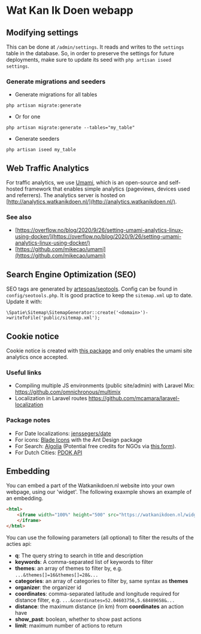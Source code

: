 # Wat Kan Ik Doen webapp



## Modifying settings
This can be done at `/admin/settings`. It reads and writes to the `settings` table in the database. So, in order to preserve the settings for future deployments, make sure to update its seed with `php artisan iseed settings`.

### Generate migrations and seeders
- Generate migrations for all tables

`php artisan migrate:generate`

- Or for one

`php artisan migrate:generate --tables="my_table"`

- Generate seeders

`php artisan iseed my_table`

## Web Traffic Analytics
For traffic analytics, we use [Umami](https://umami.is/), which is an open-source and self-hosted framework that enables simple analytics (pageviews, devices used and referrers).
The analytics server is hosted on [http://analytics.watkanikdoen.nl/](http://analytics.watkanikdoen.nl/).

### See also
- [https://overflow.no/blog/2020/9/26/setting-umami-analytics-linux-using-docker/](https://overflow.no/blog/2020/9/26/setting-umami-analytics-linux-using-docker/)
- [https://github.com/mikecao/umami](https://github.com/mikecao/umami)

## Search Engine Optimization (SEO)
SEO tags are generated by [artesoas/seotools](https://github.com/artesaos/seotools). Config can be found in `config/seotools.php`. It is good practice to keep the `sitemap.xml` up to date. Update it with: 
```
\Spatie\Sitemap\SitemapGenerator::create('<domain>')->writeToFile('public/sitemap.xml');
```

## Cookie notice
Cookie notice is created with [this package](https://github.com/manucaralmo/GlowCookies/) and only enables the umami site analytics once accepted.

### Useful links
- Compiling multiple JS environments (public site/admin) with Laravel Mix: https://github.com/omnichronous/multimix
- Localization in Laravel routes https://github.com/mcamara/laravel-localization

### Package notes
- For Date localizations: [jenssegers/date](https://github.com/jenssegers/date)
- For icons: [Blade Icons](https://github.com/blade-ui-kit/blade-icons) with the Ant Design package
- For Search: [Algolia](https://algolia.com) (Potential free credits for NGOs via [this form](https://www.algolia.com/for-open-source/)).
- For Dutch Cities: [PDOK API](https://api.pdok.nl/bzk/locatieserver/search/v3_1/ui/)

## Embedding
You can embed a part of the Watkanikdoen.nl website into your own webpage, using our 'widget'.
The following exaxmple shows an example of an embedding.

```html
<html>
    <iframe width="100%" height="500" src="https://watkanikdoen.nl/widget?limit=100&show_past=false" style="border: none" sandbox="allow-scripts allow-same-origin allow-popups" allowfullscreen >
    </iframe>
</html>
```

You can use the following parameters (all optional) to filter the results of the acties api:

- **q**: The query string to search in title and description
- **keywords**: A comma-separated list of keywords to filter
- **themes**: an array of themes to filter by, e.g. `...&themes[]=16&themes[]=28&...`
- **categories**: an array of categories to filter by, same syntax as **themes**
- **organizer**: the organizer id
- **coordinates**: comma-separated latitude and longitude required for distance filter, e.g. `...&coordinates=52.04603756,5.68489658&...`
- **distance**: the maximum distance (in km) from **coordinates** an action have
- **show_past**: boolean, whether to show past actions
- **limit**: maximum number of actions to return
